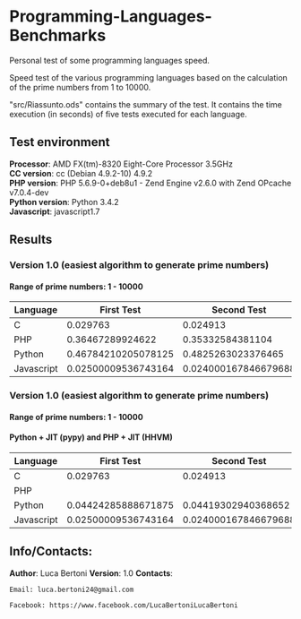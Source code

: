 # Programming-Languages-Benchmarks
Personal test of some programming languages speed.

Speed test of the various programming languages based on the calculation of the prime numbers from 1 to 10000.

"src/Riassunto.ods" contains the summary of the test. It contains the time execution (in seconds) of five tests executed for each language.

## Test environment
**Processor**: AMD FX(tm)-8320 Eight-Core Processor 3.5GHz  
**CC version**: cc (Debian 4.9.2-10) 4.9.2  
**PHP version**: PHP 5.6.9-0+deb8u1 - Zend Engine v2.6.0 with Zend OPcache v7.0.4-dev  
**Python version**: Python 3.4.2  
**Javascript**: javascript1.7  

## Results  
### Version 1.0 (easiest algorithm to generate prime numbers)  
#### Range of prime numbers: 1 - 10000  
Language | First Test | Second Test | Third Test | Fourth Test | Fifth Test
------------- | ------------- | ------------- | ------------- | ------------- | -------------
C |  0.029763 | 0.024913 | 0.027303 | 0.027144 | 0.024879 |
PHP | 0.36467289924622 | 0.35332584381104 | 0.35406494140625 | 0.34508109092712 | 0.34915208816528
Python | 0.46784210205078125 | 0.4825263023376465 | 0.4931008815765381 | 0.4678316116333008 | 0.4692656993865967
Javascript | 0.02500009536743164 | 0.024000167846679688 | 0.029999971389770508 | 0.026000022888183594 | 0.023999929428100586

### Version 1.0 (easiest algorithm to generate prime numbers)
#### Range of prime numbers: 1 - 10000
#### Python + JIT (pypy) and PHP + JIT (HHVM)  
Language | First Test | Second Test | Third Test | Fourth Test | Fifth Test
------------- | ------------- | ------------- | ------------- | ------------- | -------------
C |  0.029763 | 0.024913 | 0.027303 | 0.027144 | 0.024879 |
PHP |  |  |  |  | 
Python | 0.04424285888671875 | 0.04419302940368652 | 0.04280281066894531 | 044428110122680664 | 0.04435586929321289
Javascript | 0.02500009536743164 | 0.024000167846679688 | 0.029999971389770508 | 0.026000022888183594 | 0.023999929428100586

## Info/Contacts:
**Author**: Luca Bertoni
**Version**: 1.0
**Contacts**:  

	Email: luca.bertoni24@gmail.com

	Facebook: https://www.facebook.com/LucaBertoniLucaBertoni

